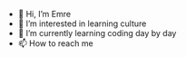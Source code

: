 - 👋 Hi, I’m Emre
- 👀 I’m interested in learning culture
- 🌱 I’m currently learning coding day by day
- 📫 How to reach me 

<!---
0638emre/0638emre is a ✨ special ✨ repository because its `README.md` (this file) appears on your GitHub profile.
You can click the Preview link to take a look at your changes.
--->
